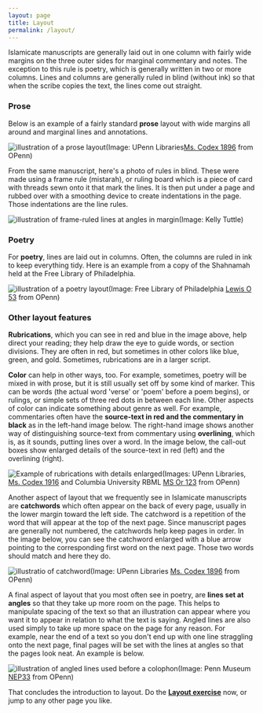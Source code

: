 ```yaml
---
layout: page
title: Layout
permalink: /layout/
---
```

Islamicate manuscripts are generally laid out in one column with fairly wide margins on the three outer sides for marginal commentary and notes. The exception to this rule is poetry, which is generally written in two or more columns. Lines and columns are generally ruled in blind (without ink) so that when the scribe copies the text, the lines come out straight.

### Prose

Below is an example of a fairly standard **prose** layout with wide margins all around and marginal lines and annotations.

![illustration of a prose layout](/islamicmss/assets/prose-layout.png)(Image: UPenn Libraries[Ms. Codex 1896](http://openn.library.upenn.edu/Data/0002/html/mscodex1896.html) from OPenn)

From the same manuscript, here's a photo of rules in blind. These were made using a frame rule (mistarah), or ruling board which is a piece of card with threads sewn onto it that mark the lines. It is then put under a page and rubbed over with a smoothing device to create indentations in the page. Those indentations are the line rules.

![illustration of frame-ruled lines at angles in margin](/islamicmss/assets/framerule.JPG)(Image: Kelly Tuttle)

### Poetry

For **poetry**, lines are laid out in columns. Often, the columns are ruled in ink to keep everything tidy. Here is an example from a copy of the Shahnamah held at the Free Library of Philadelphia.

![illustration of a poetry layout](/islamicmss/assets/poetry-layout.jpg)(Image: Free Library of Philadelphia [Lewis O 53](http://openn.library.upenn.edu/Data/0023/html/lewis_o_053.html) from OPenn)

### Other layout features

**Rubrications**, which you can see in red and blue in the image above, help direct your reading; they help draw the eye to guide words, or section divisions. They are often in red, but sometimes in other colors like blue, green, and gold. Sometimes, rubrications are in a larger script.

**Color** can help in other ways, too. For example, sometimes, poetry will be mixed in with prose, but it is still usually set off by some kind of marker. This can be words (the actual word 'verse' or 'poem' before a poem begins), or rulings, or simple sets of three red dots in between each line. Other aspects of color can indicate something about genre as well. For example, commentaries often have the **source-text in red and the commentary in black** as in the left-hand image below. The right-hand image shows another way of distinguishing source-text from commentary using **overlining**, which is, as it sounds, putting lines over a word. In the image below, the call-out boxes show enlarged details of the source-text in red (left) and the overlining (right).

![Example of rubrications with details enlarged](/islamicmss/assets/rubrications.jpg)(Images: UPenn Libraries, [Ms. Codex 1916](http://openn.library.upenn.edu/Data/0002/html/mscodex1916.html) and Columbia University RBML [MS Or 123](http://openn.library.upenn.edu/Data/0032/html/ms_or_123.html) from OPenn)

Another aspect of layout that we frequently see in Islamicate manuscripts are **catchwords** which often appear on the back of every page, usually in the lower margin toward the left side. The catchword is a repetition of the word that will appear at the top of the next page. Since manuscript pages are generally not numbered, the catchwords help keep pages in order. In the image below, you can see the catchword enlarged with a blue arrow pointing to the corresponding first word on the next page. Those two words should match and here they do.

![illustratio of catchword](/islamicmss/assets/catchwords.jpg)(Image: UPenn Libraries [Ms. Codex 1896](http://openn.library.upenn.edu/Data/0002/html/mscodex1896.html) from OPenn)

A final aspect of layout that you most often see in poetry, are **lines set at angles** so that they take up more room on the page. This helps to manipulate spacing of the text so that an illustration can appear where you want it to appear in relation to what the text is saying. Angled lines are also used simply to take up more space on the page for any reason. For example, near the end of a text so you don't end up with one line straggling onto the next page, final pages will be set with the lines at angles so that the pages look neat. An example is below.

![illustration of angled lines used before a colophon](/islamicmss/assets/nep33-colophon.jpg)(Image: Penn Museum [NEP33](http://openn.library.upenn.edu/Data/0016/html/NEP33.html) from OPenn)

That concludes the introduction to layout. Do the [**Layout exercise**](https://forms.gle/5b23curSPZX7xUuG8) now, or jump to any other page you like.
